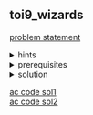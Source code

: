 ## toi9_wizards
[problem statement](https://programming.in.th/tasks/toi9_wizards)

<details>
  <summary>hints</summary>
  <ul>
    <details>
      <summary>hint 1</summary>
      <p>$N \leq 5000 \approx O(N^2)$?</p>
    </details>
    <details>
      <summary>hint 2</summary>
      <p>$4 \to 2$</p>
    </details>
    <details>
      <summary>hint 2.5</summary>
      <p>Meet in the Middle</p>
    </details>
  </ul>
</details>

<details>
  <summary>prerequisites</summary>
  <ul>
    <li>Meet in the Middle</li>
    <li><code>std::lower_bound</code> (to search in sorted array/vector)</li>
  </ul>
</details>

<details>
  <summary>solution</summary>
  <p><br>โจทย์คือให้เราเลือก $i, j, k, l$ โดยที่ $(x_a^i + x_b^j + x_c^k + x_d^l = x_t) \land (y_a^i + y_b^j + y_c^k + y_d^l = y_t)$</p>
  <p><ins>Brute force</ins></p>
  <ul>
    <li>ถ้าเราทำตรงๆก็คือ loop $i$ ซ้อน $j$ ซ้อน $k$ ซ้อน $l$ ทำให้ได้ TC = $O(N^4)$ ซึ่งยังไม่ทัน</li>
  </ul>
  <p><ins>Meet in the Middle</ins></p>
  <ul>
    <li>เราจะแบ่ง $x_a^i + x_b^j + x_c^k + x_d^l$ เป็น $(x_a^i + x_b^j) + (x_c^k + x_d^l)$ และกับ $y$ ก็เช่นเดียวกันเพื่อเราจะได้คิด $(a, b)$ และ $(c, d)$ แยกกันทำให้เหลือ loop ซ้อนกันแค่ 2 ชั้น ปัญหาของเราตอนนี้เหลือว่าเราจะเชื่อมระหว่าง $(a, b)$ และ $(c, d)$ ยังไง ซึ่งเราสามารถ search ใน sorted array/vector ได้ด้วย <code>std::lower_bound</code> ซึ่งในทางปฏิบัติจะเร็วกว่าการใช้ <code>std::set</code></li>
    <li>ใน $(a, b)$ เราจะทำการใส่ pair $\{x_a^i + x_b^j, y_a^i + y_b^j\}$ ใน array $v$ แล้ว sort เพื่อเราจะได้ทำการ search เมื่อเรา loop $(c, d)$ โดยที่เราจะ search หา $\{x_t - (x_c^k + x_d^l), y_t - (y_c^k + y_d^l)\}$ ใน $v$ เราจะใช้ function <code>std::lower_bound</code> ในการ search หาใน array $v$ ซึ่งถ้า element ที่เรา search ตรงกับ $\{x_t - (x_c^k + x_d^l), y_t - (y_c^k + y_d^l)\}$ แสดงว่าเราหาคำตอบได้แล้ว เราก็ทำการ print คำตอบแล้วจบโปรแกรม</li>
    <li>TC = $O(N^2 + N^2\log N^2) = O(N^2\log N^2)$ เนื่องจาก array $v$ มีได้มากสุด $N^2$ ตัวทำให้เรา search ใช้เวลา $\log N^2$ ต่อครั้ง</li>
    <li><em>เราอาจเพิ่มความเร็วในการ search ให้เป็น O(1) ได้ด้วยการ hash</em></li>
  </ul>
</details>

[ac code sol1](./toi09_wizards.cpp) <br>
[ac code sol2](./toi09_wizards_2.cpp)

